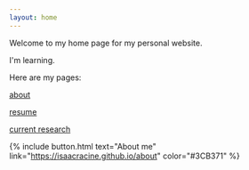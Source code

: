 ```yaml
---
layout: home
---
```


Welcome to my home page for my personal website.



I'm learning.



Here are my pages:

[about](about.html)

[resume](resume.html)

[current research](current_research.html)



{% include button.html text="About me" link="https://isaacracine.github.io/about" color="#3CB371" %}

